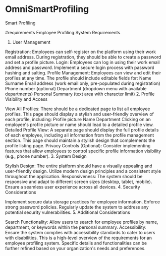 # OmniSmartProfiling
 Smart Profiling

#requirements
 Employee Profiling System Requirements
1. User Management

Registration:
Employees can self-register on the platform using their work email address.
During registration, they should be able to create a password and set a profile picture.
Login:
Employees can log in using their work email address and password.
Implement a secure login process with password hashing and salting.
Profile Management:
Employees can view and edit their profiles at any time.
The profile should include editable fields for:
Name
Surname
Email address (work email only, pre-populated during registration)
Phone number (optional)
Department (dropdown menu with available departments)
Personal Summary (text area with character limit)
2. Profile Visibility and Access

View All Profiles:
There should be a dedicated page to list all employee profiles.
This page should display a stylish and user-friendly overview of each profile, including:
Profile picture
Name
Department
Clicking on an employee's profile picture or name should lead to a detailed profile view.
Detailed Profile View:
A separate page should display the full profile details of each employee, including all information from the profile management section.
This page should maintain a stylish design that complements the profile listing page.
Privacy Controls (Optional):
Consider implementing features that allow employees to control specific profile information visibility (e.g., phone number).
3. System Design

Stylish Design:
The entire platform should have a visually appealing and user-friendly design.
Utilize modern design principles and a consistent style throughout the application.
Responsiveness:
The system should be responsive and adapt to different screen sizes (desktop, tablet, mobile).
Ensure a seamless user experience across all devices.
4. Security Considerations

Implement secure data storage practices for employee information.
Enforce strong password policies.
Regularly update the system to address any potential security vulnerabilities.
5. Additional Considerations

Search Functionality:
Allow users to search for employee profiles by name, department, or keywords within the personal summary.
Accessibility:
Ensure the system complies with accessibility standards to cater to users with disabilities.
This is a high-level overview of the requirements for an employee profiling system. Specific details and functionalities can be further refined based on your organization's needs and preferences.
